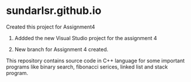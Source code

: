# sundarlsr.github.io

Created this project for Assignment4


1. Addded the new Visual Studio project for the assignment 4

2. New branch for Assignment 4 created.

This repository contains source code in C++ language for some important programs like binary search, fibonacci serices, linked list and stack program.
